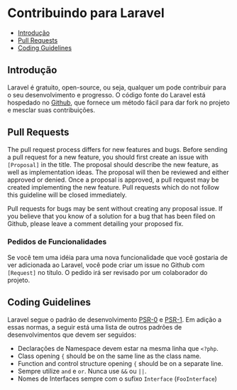 # Contribuindo para Laravel

- [Introdução](#introduction)
- [Pull Requests](#pull-requests)
- [Coding Guidelines](#coding-guidelines)

<a name="introduction"></a>
## Introdução

Laravel é gratuito, open-source, ou seja, qualquer um pode contribuir para o seu desenvolvimento e progresso. O código fonte do Laravel está hospedado no [Github](http://github.com), que fornece um método fácil para dar fork no projeto e mesclar suas contribuições.

<a name="pull-requests"></a>
## Pull Requests

The pull request process differs for new features and bugs. Before sending a pull request for a new feature, you should first create an issue with `[Proposal]` in the title. The proposal should describe the new feature, as well as implementation ideas. The proposal will then be reviewed and either approved or denied. Once a proposal is approved, a pull request may be created implementing the new feature. Pull requests which do not follow this guideline will be closed immediately.

Pull requests for bugs may be sent without creating any proposal issue. If you believe that you know of a solution for a bug that has been filed on Github, please leave a comment detailing your proposed fix.

### Pedidos de Funcionalidades

Se você tem uma idéia para uma nova funcionalidade que você gostaria de ver adicionada ao Laravel, você pode criar um issue no Github com `[Request]` no título. O pedido irá ser revisado por um colaborador do projeto.

<a name="coding-guidelines"></a>
## Coding Guidelines

Laravel segue o padrão de desenvolvimento [PSR-0](https://github.com/php-fig/fig-standards/blob/master/accepted/PSR-0.md) e [PSR-1](https://github.com/php-fig/fig-standards/blob/master/accepted/PSR-1-basic-coding-standard.md). Em adição a essas normas, a seguir está uma lista de outros padrões de desenvolvimentos que devem ser seguidos:

- Declarações de Namespace devem estar na mesma linha que `<?php`.
- Class opening `{` should be on the same line as the class name.
- Function and control structure opening `{` should be on a separate line.
- Sempre utilize `and` e `or`. Nunca use `&&` ou `||`.
- Nomes de Interfaces sempre com o sufixo `Interface` (`FooInterface`)
